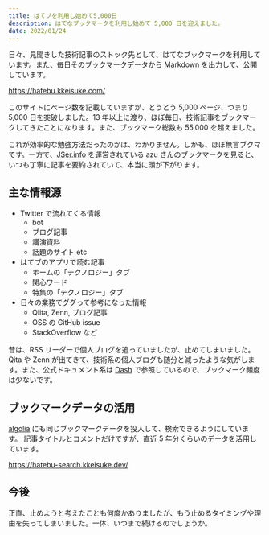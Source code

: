 ```yaml
---
title: はてブを利用し始めて5,000日
description: はてなブックマークを利用し始めて 5,000 日を迎えました。
date: 2022/01/24
---
```


日々、見聞きした技術記事のストック先として、はてなブックマークを利用しています。また、毎日そのブックマークデータから Markdown を出力して、公開しています。

https://hatebu.kkeisuke.com/

このサイトにページ数を記載していますが、とうとう 5,000 ページ、つまり 5,000 日を突破しました。13 年以上に渡り、ほぼ毎日、技術記事をブックマークしてきたことになります。また、ブックマーク総数も 55,000 を超えました。

これが効率的な勉強方法だったのかは、わかりません。しかも、ほぼ無言ブクマです。一方で、[JSer.info](https://jser.info/) を運営されている azu さんのブックマークを見ると、いつも丁寧に記事を要約されていて、本当に頭が下がります。

## 主な情報源

- Twitter で流れてくる情報
  - bot
  - ブログ記事
  - 講演資料
  - 話題のサイト etc
- はてブのアプリで読む記事
  - ホームの「テクノロジー」タブ
  - 関心ワード
  - 特集の「テクノロジー」タブ
- 日々の業務でググって参考になった情報
  - Qiita, Zenn, ブログ記事
  - OSS の GitHub issue
  - StackOverflow など

昔は、RSS リーダーで個人ブログを追っていましたが、止めてしまいました。Qita や Zenn が出てきて、技術系の個人ブログも随分と減ったような気がします。また、公式ドキュメント系は [Dash](https://kapeli.com/dash) で参照しているので、ブックマーク頻度は少ないです。

## ブックマークデータの活用

[algolia](https://www.algolia.com/) にも同じブックマークデータを投入して、検索できるようにしています。
記事タイトルとコメントだけですが、直近 5 年分くらいのデータを活用しています。

https://hatebu-search.kkeisuke.dev/

## 今後

正直、止めようと考えたことも何度かありましたが、もう止めるタイミングや理由を失ってしまいました。一体、いつまで続けるのでしょうか。
